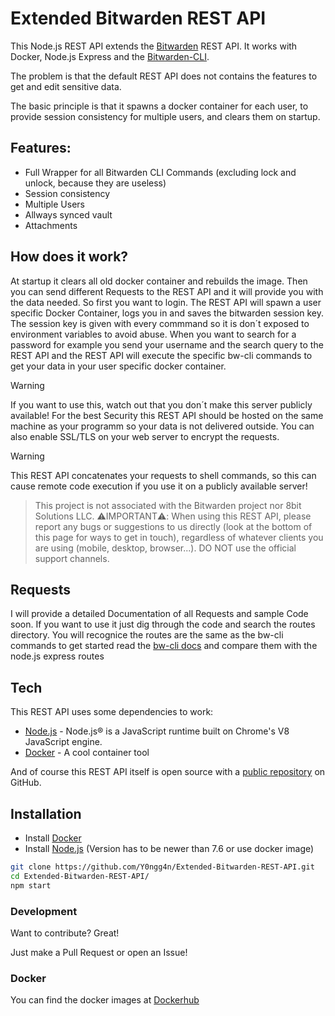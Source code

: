 # Extended Bitwarden REST API

This Node.js REST API extends the [Bitwarden](https://bitwarden.com) REST API.
It works with Docker, Node.js Express and the [Bitwarden-CLI](https://github.com/bitwarden/cli).

The problem is that the default REST API does not contains the features to get and edit sensitive data.

The basic principle is that it spawns a docker container for each user, 
to provide session consistency for multiple users, and clears them on startup.

## Features:
  - Full Wrapper for all Bitwarden CLI Commands (excluding lock and unlock, because they are useless)
  - Session consistency
  - Multiple Users
  - Allways synced vault
  - Attachments

## How does it work?
At startup it clears all old docker container and rebuilds the image.
Then you can send different Requests to the REST API and it will provide you with the data needed.
So first you want to login.
The REST API will spawn a user specific Docker Container, logs you in and saves the bitwarden session key.
The session key is given with every commmand so it is don´t exposed to environment variables to avoid abuse.
When you want to search for a password for example you send your username and the search query to the REST API and the REST API will execute the specific bw-cli commands to get your data in your user specific docker container.

>[!WARNING]
>If you want to use this, watch out that you don´t make this server publicly available! For the best Security this REST API should be hosted on the same machine as your programm so your data is not delivered outside. You can also enable SSL/TLS on your web server to encrypt the requests. 

>[!WARNING]
>This REST API concatenates your requests to shell commands, so this can cause remote code execution if you use it on a publicly available server!

>This project is not associated with the Bitwarden project nor 8bit Solutions LLC.
>⚠️IMPORTANT⚠️: When using this  REST API, please report any bugs or suggestions to us directly (look at the bottom of this page for ways to get in touch), regardless of whatever clients you are using (mobile, desktop, browser...). DO NOT use the official support channels.

## Requests
I will provide a detailed Documentation of all Requests and sample Code soon.
If you want to use it just dig through the code and search the routes directory.
You will recognice the routes are the same as the bw-cli commands to get started read the [bw-cli docs](https://bitwarden.com/help/article/cli/) and compare them with the node.js express routes

## Tech

This REST API uses some dependencies to work:

* [Node.js](https://nodejs.org) - Node.js® is a JavaScript runtime built on Chrome's V8 JavaScript engine.
* [Docker](https://www.docker.com) - A cool container tool

And of course this REST API itself is open source with a [public repository](https://github.com/Y0ngg4n/Extended-Bitwarden-REST-API) on GitHub.

## Installation

- Install [Docker](https://docs.docker.com/get-docker/)
- Install [Node.js](https://nodejs.org/en/download/) (Version has to be newer than 7.6 or use docker image)

```sh
git clone https://github.com/Y0ngg4n/Extended-Bitwarden-REST-API.git
cd Extended-Bitwarden-REST-API/
npm start
```

### Development

Want to contribute? Great!

Just make a Pull Request or open an Issue!

### Docker
You can find the docker images at [Dockerhub](https://hub.docker.com/u/yonggan)
